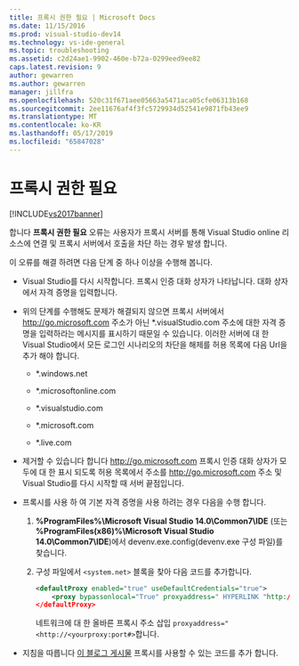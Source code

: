 ```yaml
---
title: 프록시 권한 필요 | Microsoft Docs
ms.date: 11/15/2016
ms.prod: visual-studio-dev14
ms.technology: vs-ide-general
ms.topic: troubleshooting
ms.assetid: c2d24ae1-9902-460e-b72a-0299eed9ee82
caps.latest.revision: 9
author: gewarren
ms.author: gewarren
manager: jillfra
ms.openlocfilehash: 520c31f671aee05663a5471aca05cfe06313b168
ms.sourcegitcommit: 2ee11676af4f3fc5729934d52541e9871fb43ee9
ms.translationtype: MT
ms.contentlocale: ko-KR
ms.lasthandoff: 05/17/2019
ms.locfileid: "65847028"
---
```

# <a name="proxy-authorization-required"></a>프록시 권한 필요
[!INCLUDE[vs2017banner](../../includes/vs2017banner.md)]

합니다 **프록시 권한 필요** 오류는 사용자가 프록시 서버를 통해 Visual Studio online 리소스에 연결 및 프록시 서버에서 호출을 차단 하는 경우 발생 합니다.

이 오류를 해결 하려면 다음 단계 중 하나 이상을 수행해 봅니다.

- Visual Studio를 다시 시작합니다. 프록시 인증 대화 상자가 나타납니다. 대화 상자에서 자격 증명을 입력합니다.

- 위의 단계를 수행해도 문제가 해결되지 않으면 프록시 서버에서 http://go.microsoft.com 주소가 아닌 *.visualStudio.com 주소에 대한 자격 증명을 입력하라는 메시지를 표시하기 때문일 수 있습니다. 이러한 서버에 대 한 Visual Studio에서 모든 로그인 시나리오의 차단을 해제를 허용 목록에 다음 Url을 추가 해야 합니다.

    - *.windows.net

    - *.microsoftonline.com

    - *.visualstudio.com

    - *.microsoft.com

    - *.live.com

- 제거할 수 있습니다 합니다 http://go.microsoft.com 프록시 인증 대화 상자가 모두에 대 한 표시 되도록 허용 목록에서 주소를 http://go.microsoft.com 주소 및 Visual Studio를 다시 시작할 때 서버 끝점입니다.

- 프록시를 사용 하 여 기본 자격 증명을 사용 하려는 경우 다음을 수행 합니다.

   1.  **%ProgramFiles%\Microsoft Visual Studio 14.0\Common7\IDE** (또는 **%ProgramFiles(x86)%\Microsoft Visual Studio 14.0\Common7\IDE**)에서 devenv.exe.config(devenv.exe 구성 파일)를 찾습니다.

   2. 구성 파일에서 `<system.net>` 블록을 찾아 다음 코드를 추가합니다.

      ```xml
      <defaultProxy enabled="true" useDefaultCredentials="true">
          <proxy bypassonlocal="True" proxyaddress=" HYPERLINK "http://<yourproxy:port#" http://<yourproxy:port#>"/>
      </defaultProxy>
      ```

      네트워크에 대 한 올바른 프록시 주소 삽입 `proxyaddress="<http://<yourproxy:port#>`합니다.

- 지침을 따릅니다 [이 블로그 게시물](http://blogs.msdn.com/b/rido/archive/2010/05/06/how-to-connect-to-tfs-through-authenticated-web-proxy.aspx) 프록시를 사용할 수 있는 코드를 추가 합니다.
